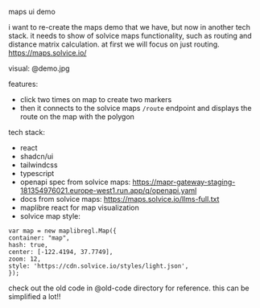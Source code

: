 maps ui demo

i want to re-create the  maps demo that we have, but now in another tech stack. it needs to show of solvice maps functionality, such as routing and distance matrix calculation. at first we will focus on just routing. https://maps.solvice.io/

visual: @demo.jpg

features:
 - click two times on map to create two markers
 - then it connects to the solvice maps `/route` endpoint and displays the route on the map with the polygon


tech stack:
- react
- shadcn/ui
- tailwindcss
- typescript
- openapi spec from solvice maps: https://mapr-gateway-staging-181354976021.europe-west1.run.app/q/openapi.yaml
- docs from solvice maps: https://maps.solvice.io/llms-full.txt
- maplibre react for map visualization
- solvice map style:
```
var map = new maplibregl.Map({
container: "map",
hash: true,
center: [-122.4194, 37.7749],
zoom: 12,
style: 'https://cdn.solvice.io/styles/light.json',
});
```

check out the old code in @old-code directory for reference.
 this can be simplified a lot!!
